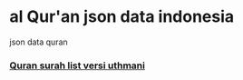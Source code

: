 # al Qur'an json data indonesia
json data quran

### [Quran surah list versi uthmani](#https://ramms44.github.io/al_quran_data/quran_uthmani.json)
